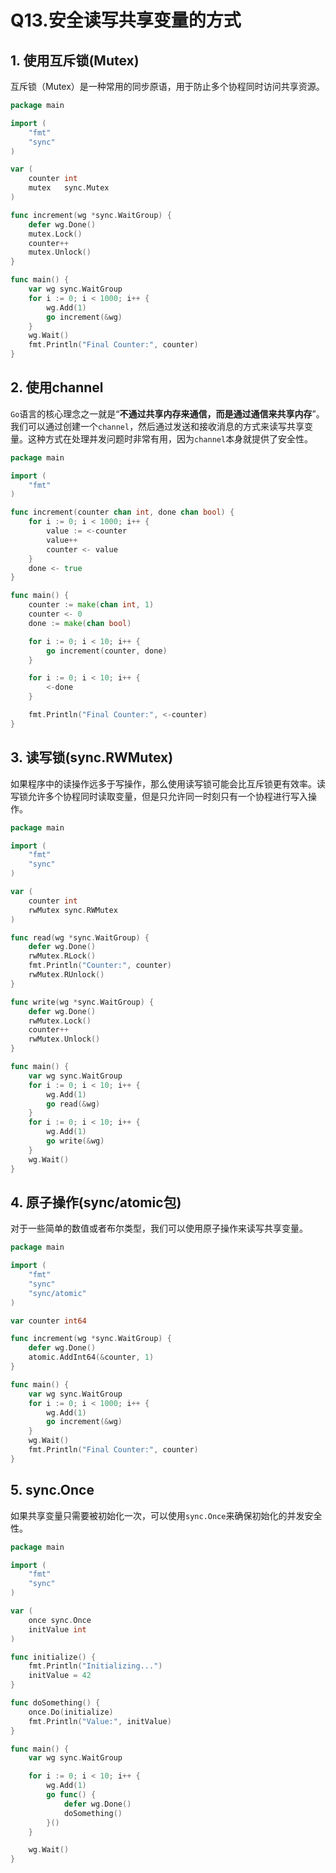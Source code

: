 # Q13.安全读写共享变量的方式

## 1. 使用互斥锁(Mutex)

互斥锁（Mutex）是一种常用的同步原语，用于防止多个协程同时访问共享资源。

```go
package main

import (
    "fmt"
    "sync"
)

var (
    counter int
    mutex   sync.Mutex
)

func increment(wg *sync.WaitGroup) {
    defer wg.Done()
    mutex.Lock()
    counter++
    mutex.Unlock()
}

func main() {
    var wg sync.WaitGroup
    for i := 0; i < 1000; i++ {
        wg.Add(1)
        go increment(&wg)
    }
    wg.Wait()
    fmt.Println("Final Counter:", counter)
}
```



## 2. 使用channel

`Go`语言的核心理念之一就是“**不通过共享内存来通信，而是通过通信来共享内存**”。我们可以通过创建一个`channel`，然后通过发送和接收消息的方式来读写共享变量。这种方式在处理并发问题时非常有用，因为`channel`本身就提供了安全性。

```go
package main

import (
    "fmt"
)

func increment(counter chan int, done chan bool) {
    for i := 0; i < 1000; i++ {
        value := <-counter
        value++
        counter <- value
    }
    done <- true
}

func main() {
    counter := make(chan int, 1)
    counter <- 0
    done := make(chan bool)

    for i := 0; i < 10; i++ {
        go increment(counter, done)
    }

    for i := 0; i < 10; i++ {
        <-done
    }

    fmt.Println("Final Counter:", <-counter)
}
```



## 3. 读写锁(sync.RWMutex) 

如果程序中的读操作远多于写操作，那么使用读写锁可能会比互斥锁更有效率。读写锁允许多个协程同时读取变量，但是只允许同一时刻只有一个协程进行写入操作。

```go
package main

import (
    "fmt"
    "sync"
)

var (
    counter int
    rwMutex sync.RWMutex
)

func read(wg *sync.WaitGroup) {
    defer wg.Done()
    rwMutex.RLock()
    fmt.Println("Counter:", counter)
    rwMutex.RUnlock()
}

func write(wg *sync.WaitGroup) {
    defer wg.Done()
    rwMutex.Lock()
    counter++
    rwMutex.Unlock()
}

func main() {
    var wg sync.WaitGroup
    for i := 0; i < 10; i++ {
        wg.Add(1)
        go read(&wg)
    }
    for i := 0; i < 10; i++ {
        wg.Add(1)
        go write(&wg)
    }
    wg.Wait()
}
```



## 4. 原子操作(sync/atomic包)

对于一些简单的数值或者布尔类型，我们可以使用原子操作来读写共享变量。

```go
package main

import (
    "fmt"
    "sync"
    "sync/atomic"
)

var counter int64

func increment(wg *sync.WaitGroup) {
    defer wg.Done()
    atomic.AddInt64(&counter, 1)
}

func main() {
    var wg sync.WaitGroup
    for i := 0; i < 1000; i++ {
        wg.Add(1)
        go increment(&wg)
    }
    wg.Wait()
    fmt.Println("Final Counter:", counter)
}
```



## 5. sync.Once

如果共享变量只需要被初始化一次，可以使用`sync.Once`来确保初始化的并发安全性。

```go
package main

import (
    "fmt"
    "sync"
)

var (
    once sync.Once
    initValue int
)

func initialize() {
    fmt.Println("Initializing...")
    initValue = 42
}

func doSomething() {
    once.Do(initialize)
    fmt.Println("Value:", initValue)
}

func main() {
    var wg sync.WaitGroup

    for i := 0; i < 10; i++ {
        wg.Add(1)
        go func() {
            defer wg.Done()
            doSomething()
        }()
    }

    wg.Wait()
}
```

